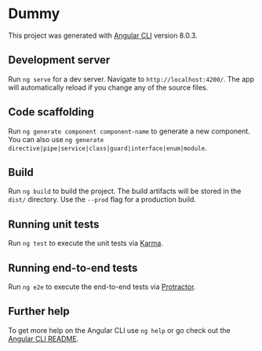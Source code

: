 # Dummy

This project was generated with [Angular CLI](https://github.com/angular/angular-cli) version 8.0.3. 

## Development server  
  
Run `ng serve` for a dev server. Navigate to `http://localhost:4200/`. The app will automatically reload if you change any of the source files.
  
## Code scaffolding  
  
Run `ng generate component component-name` to generate a new component. You can also use `ng generate directive|pipe|service|class|guard|interface|enum|module`.

## Build  

Run `ng build` to build the project. The build artifacts will be stored in the `dist/` directory. Use the `--prod` flag for a production build.

## Running unit tests

Run `ng test` to execute the unit tests via [Karma](https://karma-runner.github.io).

## Running end-to-end tests

Run `ng e2e` to execute the end-to-end tests via [Protractor](http://www.protractortest.org/).

## Further help

To get more help on the Angular CLI use `ng help` or go check out the [Angular CLI README](https://github.com/angular/angular-cli/blob/master/README.md).
